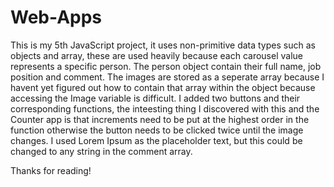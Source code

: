 # Web-Apps
This is my 5th JavaScript project, it uses non-primitive data types such as objects and array, these are used heavily because each carousel value represents a specific person. The person object contain their full name, job position and comment. The images are stored as a seperate array because I havent yet figured out how to contain that array within the object because accessing the Image variable is difficult.
I added two buttons and their corresponding functions, the inteesting thing I discovered with this and the Counter app is that increments need to be put at the highest order in the function otherwise the button needs to be clicked twice until the image changes.
I used Lorem Ipsum as the placeholder text, but this could be changed to any string in the comment array.

Thanks for reading!
